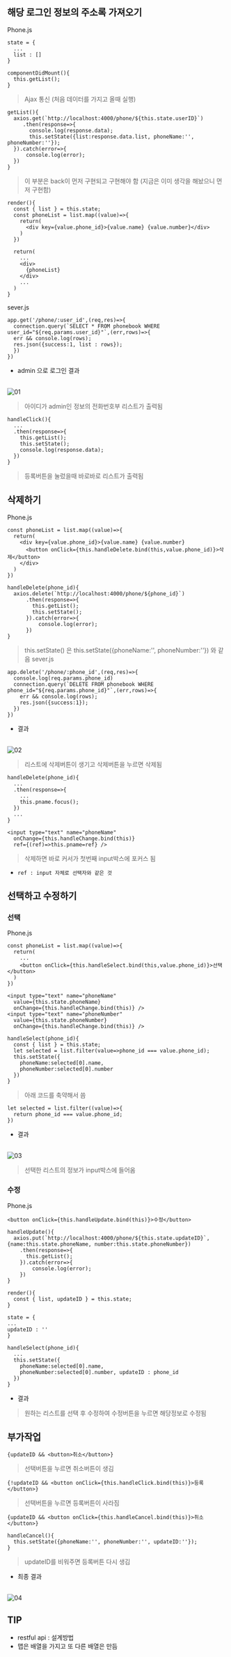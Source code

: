 ## 해당 로그인 정보의 주소록 가져오기
Phone.js
```
state = {
  ...
  list : []
}
```
```
componentDidMount(){
  this.getList();
}
```
> Ajax 통신 (처음 데이터를 가지고 올때 실행)
```
getList(){
  axios.get(`http://localhost:4000/phone/${this.state.userID}`)
     .then(response=>{
       console.log(response.data);
       this.setState({list:response.data.list, phoneName:'', phoneNumber:''});
  }).catch(error=>{
      console.log(error);
  })
}
```
> 이 부분은 back이 먼저 구현되고 구현해야 함 (지금은 이미 생각을 해놨으니 먼저 구현함)
```
render(){
  const { list } = this.state;
  const phoneList = list.map((value)=>{
    return(
      <div key={value.phone_id}>{value.name} {value.number}</div>
    )
  })

  return(
    ...
    <div>
      {phoneList}
    </div>
    ...
  )
}
```
sever.js
```
app.get('/phone/:user_id',(req,res)=>{
  connection.query(`SELECT * FROM phonebook WHERE user_id="${req.params.user_id}"`,(err,rows)=>{
  err && console.log(rows);
  res.json({success:1, list : rows});
  })
})
```
- admin 으로 로그인 결과

<br/>![01](img/01.png)
> 아이디가 admin인 정보의 전화번호부 리스트가 출력됨

```
handleClick(){
  ...
  .then(response=>{
    this.getList();
    this.setState();
    console.log(response.data);
  })  
}
```
> 등록버튼을 눌렀을때 바로바로 리스트가 출력됨

## 삭제하기
Phone.js
```
const phoneList = list.map((value)=>{
  return(
    <div key={value.phone_id}>{value.name} {value.number}
      <button onClick={this.handleDelete.bind(this,value.phone_id)}>삭제</button>
    </div>
  )
})
```
```
handleDelete(phone_id){
  axios.delete(`http://localhost:4000/phone/${phone_id}`)
      .then(response=>{
        this.getList();
        this.setState();
      }).catch(error=>{
          console.log(error);
      })
}
```
> this.setState() 은 this.setState({phoneName:'', phoneNumber:''}) 와 같음
sever.js
```
app.delete('/phone/:phone_id',(req,res)=>{
  console.log(req.params.phone_id)
  connection.query(`DELETE FROM phonebook WHERE phone_id="${req.params.phone_id}"`,(err,rows)=>{
    err && console.log(rows);
    res.json({success:1});
  })
})
```
- 결과

<br/>![02](img/02.png)
> 리스트에 삭제버튼이 생기고 삭제버튼을 누르면 삭제됨

```
handleDelete(phone_id){
  ...
  .then(response=>{
    ...
    this.pname.focus();
  })
  ...
}
```
```
<input type="text" name="phoneName"
  onChange={this.handleChange.bind(this)}
  ref={(ref)=>this.pname=ref} />
```
> 삭제하면 바로 커서가 첫번째 input박스에 포커스 됨
- `ref : input 자체로 선택자와 같은 것`

## 선택하고 수정하기
### 선택
Phone.js
```
const phoneList = list.map((value)=>{
  return(
    ...
    <button onClick={this.handleSelect.bind(this,value.phone_id)}>선택</button>
  )
})
```
```
<input type="text" name="phoneName"
  value={this.state.phoneName}
  onChange={this.handleChange.bind(this)} />
<input type="text" name="phoneNumber"
  value={this.state.phoneNumber}
  onChange={this.handleChange.bind(this)} />
```
```
handleSelect(phone_id){
  const { list } = this.state;
  let selected = list.filter(value=>phone_id === value.phone_id);
  this.setState({
    phoneName:selected[0].name, 
    phoneNumber:selected[0].number
  })
}
```
> 아래 코드를 축약해서 씀
```
let selected = list.filter((value)=>{
  return phone_id === value.phone_id;
})
```
- 결과

<br/>![03](img/03.png)
> 선택한 리스트의 정보가 input박스에 들어옴


### 수정
Phone.js
```
<button onClick={this.handleUpdate.bind(this)}>수정</button>
```
```
handleUpdate(){
  axios.put(`http://localhost:4000/phone/${this.state.updateID}`,{name:this.state.phoneName, number:this.state.phoneNumber})
    .then(response=>{
      this.getList();
    }).catch(error=>{
        console.log(error);
    })
}
```
```
render(){
  const { list, updateID } = this.state;
}
```
```
state = {
...
updateID : ''
}
```
```
handleSelect(phone_id){
  ...
  this.setState({
    phoneName:selected[0].name, 
    phoneNumber:selected[0].number, updateID : phone_id
  })
}
```
- 결과
> 원하는 리스트를 선택 후 수정하여 수정버튼을 누르면 해당정보로 수정됨


## 부가작업
```
{updateID && <button>취소</button>}
```
> 선택버튼을 누르면 취소버튼이 생김
```
{!updateID && <button onClick={this.handleClick.bind(this)}>등록</button>}
```
> 선택버튼을 누르면 등록버튼이 사라짐
```
{updateID && <button onClick={this.handleCancel.bind(this)}>취소</button>}

handleCancel(){
  this.setState({phoneName:'', phoneNumber:'', updateID:''});
}
```
> updateID를 비워주면 등록버튼 다시 생김

- 최종 결과

<br/>![04](img/04.gif)<br/>

## TIP
- restful api : 설계방법
- 맵은 배열을 가지고 또 다른 배열은 만듬
